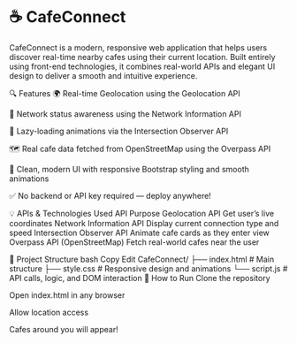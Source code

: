 # ☕ CafeConnect

CafeConnect is a modern, responsive web application that helps users discover real-time nearby cafes using their current location. Built entirely using front-end technologies, it combines real-world APIs and elegant UI design to deliver a smooth and intuitive experience.

🔍 Features
🌍 Real-time Geolocation using the Geolocation API

📡 Network status awareness using the Network Information API

🔭 Lazy-loading animations via the Intersection Observer API

🗺 Real cafe data fetched from OpenStreetMap using the Overpass API

🎨 Clean, modern UI with responsive Bootstrap styling and smooth animations

✅ No backend or API key required — deploy anywhere!

💡 APIs & Technologies Used
API	Purpose
Geolocation API	Get user’s live coordinates
Network Information API	Display current connection type and speed
Intersection Observer API	Animate cafe cards as they enter view
Overpass API (OpenStreetMap)	Fetch real-world cafes near the user

📁 Project Structure
bash
Copy
Edit
CafeConnect/
├── index.html       # Main structure
├── style.css        # Responsive design and animations
└── script.js        # API calls, logic, and DOM interaction
🚀 How to Run
Clone the repository

Open index.html in any browser

Allow location access

Cafes around you will appear!
